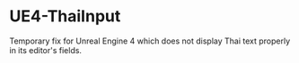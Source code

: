 # UE4-ThaiInput
Temporary fix for Unreal Engine 4 which does not display Thai text properly in its editor's fields.
